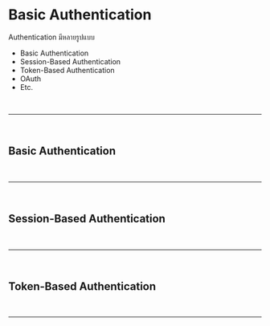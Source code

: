 # Basic Authentication

Authentication มีหลายรูปแบบ

- Basic Authentication
- Session-Based Authentication
- Token-Based Authentication
- OAuth
- Etc.

<br><hr><br>

## Basic Authentication

<br><hr><br>

## Session-Based Authentication

<br><hr><br>

## Token-Based Authentication

<br><hr><br>
